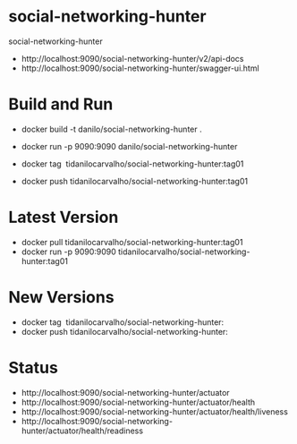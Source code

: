# social-networking-hunter
social-networking-hunter

* http://localhost:9090/social-networking-hunter/v2/api-docs
* http://localhost:9090/social-networking-hunter/swagger-ui.html

# Build and Run
* docker build -t danilo/social-networking-hunter .
* docker run -p 9090:9090 danilo/social-networking-hunter

* docker tag <IMAGE ID> tidanilocarvalho/social-networking-hunter:tag01
* docker push tidanilocarvalho/social-networking-hunter:tag01

# Latest Version
* docker pull tidanilocarvalho/social-networking-hunter:tag01
* docker run -p 9090:9090 tidanilocarvalho/social-networking-hunter:tag01

# New Versions
* docker tag <IMAGE ID> tidanilocarvalho/social-networking-hunter:<TAG ID>
* docker push tidanilocarvalho/social-networking-hunter:<TAG ID>

# Status
* http://localhost:9090/social-networking-hunter/actuator
* http://localhost:9090/social-networking-hunter/actuator/health
* http://localhost:9090/social-networking-hunter/actuator/health/liveness
* http://localhost:9090/social-networking-hunter/actuator/health/readiness
